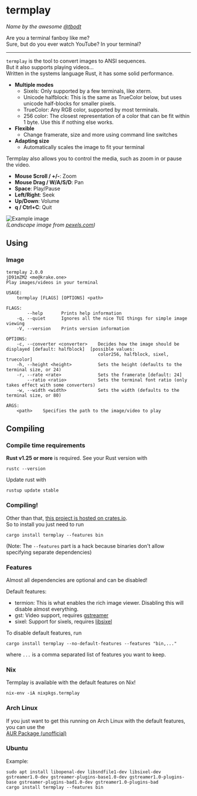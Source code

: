 # termplay
*Name by the awesome [@tbodt](https://github.com/tbodt)*

Are you a terminal fanboy like me?  
Sure, but do you ever watch YouTube? In your terminal?

----------------------------------------------------

`termplay` is the tool to convert images to ANSI sequences.  
But it also supports playing videos...  
Written in the systems language Rust, it has some solid performance.

  - **Multiple modes**
    - Sixels: Only supported by a few terminals, like xterm.
    - Unicode halfblock: This is the same as TrueColor below, but uses unicode half-blocks for smaller pixels.
    - TrueColor: Any RGB color, supported by most terminals.
    - 256 color: The closest representation of a color that can be fit within 1 byte. Use this if nothing else works.
  - **Flexible**
    - Change framerate, size and more using command line switches
  - **Adapting size**
    - Automatically scales the image to fit your terminal

Termplay also allows you to control the media, such as zoom in or pause the video.  

  - **Mouse Scroll / +/-**: Zoom
  - **Mouse Drag / W/A/S/D**: Pan
  - **Space**: Play/Pause
  - **Left/Right**: Seek
  - **Up/Down**: Volume
  - **q / Ctrl+C**: Quit

![Example image](https://i.imgur.com/54MXrSk.png)  
*(Landscape image from [pexels.com](https://www.pexels.com/photo/beautiful-holiday-lake-landscape-358482/))*

## Using

### Image

```
termplay 2.0.0
jD91mZM2 <me@krake.one>
Play images/videos in your terminal

USAGE:
    termplay [FLAGS] [OPTIONS] <path>

FLAGS:
        --help       Prints help information
    -q, --quiet      Ignores all the nice TUI things for simple image viewing
    -V, --version    Prints version information

OPTIONS:
    -c, --converter <converter>    Decides how the image should be displayed [default: halfblock]  [possible values:
                                   color256, halfblock, sixel, truecolor]
    -h, --height <height>          Sets the height (defaults to the terminal size, or 24)
    -r, --rate <rate>              Sets the framerate [default: 24]
        --ratio <ratio>            Sets the terminal font ratio (only takes effect with some converters)
    -w, --width <width>            Sets the width (defaults to the terminal size, or 80)

ARGS:
    <path>    Specifies the path to the image/video to play
```

## Compiling

### Compile time requirements

**Rust v1.25 or more** is required. See your Rust version with
```
rustc --version
```
Update rust with
```
rustup update stable
```

### Compiling!

Other than that, [this project is hosted on crates.io](https://crates.io/crates/termplay).  
So to install you just need to run
```
cargo install termplay --features bin
```

(Note: The `--features` part is a hack because binaries don't allow specifying separate dependencies)

### Features

Almost all dependencies are optional and can be disabled!

Default features:

  - termion: This is what enables the rich image viewer. Disabling this will disable almost everything.
  - gst: Video support, requires [gstreamer](https://gstreamer.freedesktop.org/)
  - sixel: Support for sixels, requires [libsixel](https://github.com/saitoha/libsixel)

To disable default features, run  

```
cargo install termplay --no-default-features --features "bin,..."
```
where `...` is a comma separated list of features you want to keep.

### Nix

Termplay is available with the default features on Nix!

```
nix-env -iA nixpkgs.termplay
```

### Arch Linux

If you just want to get this running on Arch Linux with the default features, you can use the  
[AUR Package (unofficial)](https://aur.archlinux.org/packages/termplay/)

### Ubuntu

Example:

```
sudo apt install libopenal-dev libsndfile1-dev libsixel-dev gstreamer1.0-dev gstreamer-plugins-base1.0-dev gstreamer1.0-plugins-base gstreamer-plugins-bad1.0-dev gstreamer1.0-plugins-bad
cargo install termplay --features bin
```
